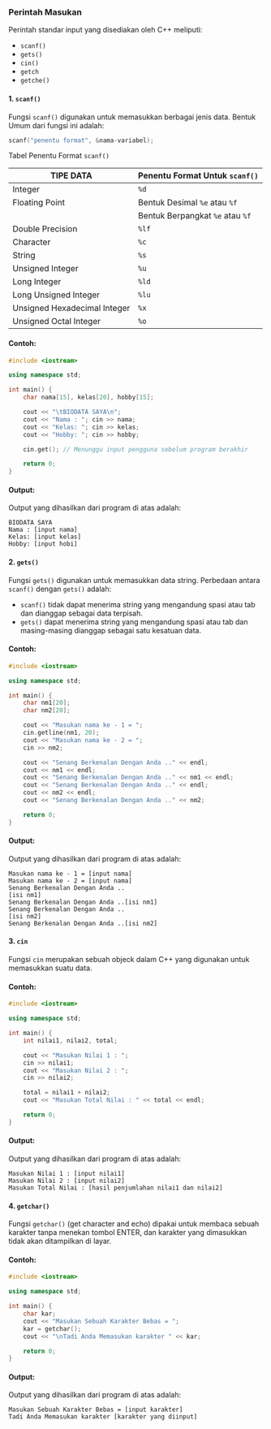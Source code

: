 ### Perintah Masukan

Perintah standar input yang disediakan oleh C++ meliputi:

- `scanf()`
- `gets()`
- `cin()`
- `getch`
- `getche()`

#### 1. `scanf()`

Fungsi `scanf()` digunakan untuk memasukkan berbagai jenis data. Bentuk Umum dari fungsi ini adalah:

```cpp
scanf("penentu format", &nama-variabel);
```

Tabel Penentu Format `scanf()`

| TIPE DATA               | Penentu Format Untuk `scanf()` |
|-------------------------|--------------------------------|
| Integer                 | `%d`                           |
| Floating Point          | Bentuk Desimal `%e` atau `%f`  |
|                         | Bentuk Berpangkat `%e` atau `%f` |
| Double Precision        | `%lf`                          |
| Character               | `%c`                           |
| String                  | `%s`                           |
| Unsigned Integer        | `%u`                           |
| Long Integer            | `%ld`                          |
| Long Unsigned Integer   | `%lu`                          |
| Unsigned Hexadecimal Integer | `%x`                      |
| Unsigned Octal Integer  | `%o`                           |

#### Contoh:

```cpp
#include <iostream>

using namespace std;

int main() {
    char nama[15], kelas[20], hobby[15];

    cout << "\tBIODATA SAYA\n";
    cout << "Nama : "; cin >> nama;
    cout << "Kelas: "; cin >> kelas;
    cout << "Hobby: "; cin >> hobby;

    cin.get(); // Menunggu input pengguna sebelum program berakhir

    return 0;
}

```

#### Output:

Output yang dihasilkan dari program di atas adalah:

```
BIODATA SAYA
Nama : [input nama]
Kelas: [input kelas]
Hobby: [input hobi]
```

#### 2. `gets()`

Fungsi `gets()` digunakan untuk memasukkan data string. Perbedaan antara `scanf()` dengan `gets()` adalah:

- `scanf()` tidak dapat menerima string yang mengandung spasi atau tab dan dianggap sebagai data terpisah.
- `gets()` dapat menerima string yang mengandung spasi atau tab dan masing-masing dianggap sebagai satu kesatuan data.

#### Contoh:

```cpp
#include <iostream>

using namespace std;

int main() {
    char nm1[20];
    char nm2[20];

    cout << "Masukan nama ke - 1 = ";
    cin.getline(nm1, 20);
    cout << "Masukan nama ke - 2 = ";
    cin >> nm2;

    cout << "Senang Berkenalan Dengan Anda .." << endl;
    cout << nm1 << endl;
    cout << "Senang Berkenalan Dengan Anda .." << nm1 << endl;
    cout << "Senang Berkenalan Dengan Anda .." << endl;
    cout << nm2 << endl;
    cout << "Senang Berkenalan Dengan Anda .." << nm2;

    return 0;
}

```

#### Output:

Output yang dihasilkan dari program di atas adalah:

```
Masukan nama ke - 1 = [input nama]
Masukan nama ke - 2 = [input nama]
Senang Berkenalan Dengan Anda ..
[isi nm1]
Senang Berkenalan Dengan Anda ..[isi nm1]
Senang Berkenalan Dengan Anda ..
[isi nm2]
Senang Berkenalan Dengan Anda ..[isi nm2]
```

#### 3. `cin`

Fungsi `cin` merupakan sebuah objeck dalam C++ yang digunakan untuk memasukkan suatu data.

#### Contoh:

```cpp
#include <iostream>

using namespace std;

int main() {
    int nilai1, nilai2, total;

    cout << "Masukan Nilai 1 : ";
    cin >> nilai1;
    cout << "Masukan Nilai 2 : ";
    cin >> nilai2;

    total = nilai1 + nilai2;
    cout << "Masukan Total Nilai : " << total << endl;

    return 0;
}

```

#### Output:

Output yang dihasilkan dari program di atas adalah:

```
Masukan Nilai 1 : [input nilai1]
Masukan Nilai 2 : [input nilai2]
Masukan Total Nilai : [hasil penjumlahan nilai1 dan nilai2]
```

#### 4. `getchar()`

Fungsi `getchar()` (get character and echo) dipakai untuk membaca sebuah karakter tanpa menekan tombol ENTER, dan karakter yang dimasukkan tidak akan ditampilkan di layar.

#### Contoh:

```cpp
#include <iostream>

using namespace std;

int main() {
    char kar;
    cout << "Masukan Sebuah Karakter Bebas = ";
    kar = getchar();
    cout << "\nTadi Anda Memasukan karakter " << kar;

    return 0;
}
```

#### Output:

Output yang dihasilkan dari program di atas adalah:

```
Masukan Sebuah Karakter Bebas = [input karakter]
Tadi Anda Memasukan karakter [karakter yang diinput]
```
